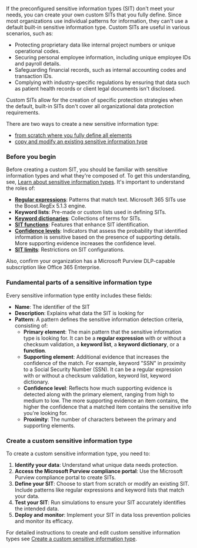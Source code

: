 If the preconfigured sensitive information types (SIT) don't meet your needs, you can create your own custom SITs that you fully define. Since most organizations use individual patterns for information, they can't use a default built-in sensitive information type. Custom SITs are useful in various scenarios, such as:

- Protecting proprietary data like internal project numbers or unique operational codes.
- Securing personal employee information, including unique employee IDs and payroll details.
- Safeguarding financial records, such as internal accounting codes and transaction IDs.
- Complying with industry-specific regulations by ensuring that data such as patient health records or client legal documents isn't disclosed.

Custom SITs allow for the creation of specific protection strategies when the default, built-in SITs don't cover all organizational data protection requirements.

There are two ways to create a new sensitive information type:

- [from scratch where you fully define all elements](/purview/create-a-custom-sensitive-information-type?azure-portal=true#create-a-custom-sensitive-information-type)
- [copy and modify an existing sensitive information type](/purview/create-a-custom-sensitive-information-type?azure-portal=true#copy-and-modify-a-sensitive-information-type)

### Before you begin

Before creating a custom SIT, you should be familiar with sensitive information types and what they're composed of. To get this understanding, see, [Learn about sensitive information types](/purview/sensitive-information-type-learn-about?azure-portal=true). It's important to understand the roles of:

- **[Regular expressions](https://www.boost.org/doc/libs/1_68_0/libs/regex/doc/html/?azure-portal=true)**: Patterns that match text. Microsoft 365 SITs use the Boost.RegEx 5.1.3 engine.
- **Keyword lists**: Pre-made or custom lists used in defining SITs.
- **[Keyword dictionaries](/purview/create-a-keyword-dictionary?azure-portal=true)**: Collections of terms for SITs.
- **[SIT functions](/purview/sit-functions?azure-portal=true)**: Features that enhance SIT identification.
- **[Confidence levels](/purview/sensitive-information-type-learn-about?azure-portal=true#more-on-confidence-levels)**: Indicators that assess the probability that identified information is sensitive based on the presence of supporting details. More supporting evidence increases the confidence level.
- **[SIT limits](/purview/sit-limits?azure-portal=true)**: Restrictions on SIT configurations.

Also, confirm your organization has a Microsoft Purview DLP-capable subscription like Office 365 Enterprise.

### Fundamental parts of a sensitive information type

Every sensitive information type entity includes these fields:

- **Name**: The identifier of the SIT
- **Description**: Explains what data the SIT is looking for
- **Pattern**: A pattern defines the sensitive information detection criteria, consisting of:
  - **Primary element**: The main pattern that the sensitive information type is looking for. It can be a **regular expression** with or without a checksum validation, a **keyword list**, a **keyword dictionary**, or a **function**.
  - **Supporting element**: Additional evidence that increases the confidence of the match. For example, keyword "SSN" in proximity to a Social Security Number (SSN). It can be a regular expression with or without a checksum validation, keyword list, keyword dictionary.
  - **Confidence level**: Reflects how much supporting evidence is detected along with the primary element, ranging from high to medium to low. The more supporting evidence an item contains, the higher the confidence that a matched item contains the sensitive info you're looking for.
  - **Proximity**: The number of characters between the primary and supporting elements.

### Create a custom sensitive information type

To create a custom sensitive information type, you need to:

1. **Identify your data**: Understand what unique data needs protection.
1. **Access the Microsoft Purview compliance portal**: Use the Microsoft Purview compliance portal to create SITs.
1. **Define your SIT**: Choose to start from scratch or modify an existing SIT. Include patterns like regular expressions and keyword lists that match your data.
1. **Test your SIT**: Run simulations to ensure your SIT accurately identifies the intended data.
1. **Deploy and monitor**: Implement your SIT in data loss prevention policies and monitor its efficacy.

For detailed instructions to create and edit custom sensitive information types see [Create a custom sensitive information type](/purview/create-a-custom-sensitive-information-type?azure-portal=true).
